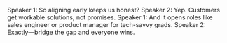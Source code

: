 Speaker 1: So aligning early keeps us honest?
Speaker 2: Yep. Customers get workable solutions, not promises.
Speaker 1: And it opens roles like sales engineer or product manager for tech-savvy grads.
Speaker 2: Exactly—bridge the gap and everyone wins.

